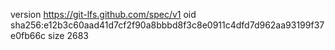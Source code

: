 version https://git-lfs.github.com/spec/v1
oid sha256:e12b3c60aad41d7cf2f90a8bbbd8f3c8e0911c4dfd7d962aa93199f37e0fb66c
size 2683
